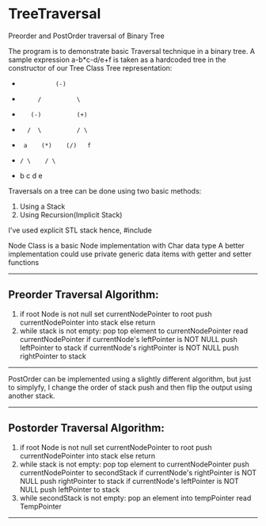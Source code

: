 # TreeTraversal
Preorder and PostOrder traversal of Binary Tree

The program is to demonstrate basic Traversal technique in a binary tree.
A sample expression a-b*c-d/e+f is taken as a hardcoded tree in the constructor of our Tree Class
Tree representation:
*               (-)
*          /          \
*        (-)          (+)
*       /  \          / \
*      a    (*)    (/)   f
*     / \    / \
*    b   c  d   e

Traversals on a tree can be done using two basic methods:
1. Using a Stack
2. Using Recursion(Implicit Stack)

I've used explicit STL stack hence,
#include<stack>

Node Class is a basic Node implementation with Char data type
A better implementation could use private generic data items with getter and setter functions

------------------------------------------------------------------------
Preorder Traversal Algorithm:
-----------------------------

1. if root Node is not null
				set currentNodePointer to root
				push currentNodePointer into stack
		else return
2. while stack is not empty:
				pop top element to currentNodePointer
				read currentNodePointer
				if currentNode's leftPointer is NOT NULL
						push leftPointer to stack
				if currentNode's rightPointer is NOT NULL
						push rightPointer to stack

--------------------------------------------------------------------------

PostOrder can be implemented using a slightly different algorithm, but just to simplyfy, I change the order of stack push and then flip the output using another stack.

----------------------------------------------
Postorder Traversal Algorithm:
------------------------------

1. if root Node is not null
				set currentNodePointer to root
				push currentNodePointer into stack
		else return
2. while stack is not empty:
				pop top element to currentNodePointer
				push currentNodePointer to secondStack
				if currentNode's rightPointer is NOT NULL
						push rightPointer to stack
				if currentNode's leftPointer is NOT NULL
						push leftPointer to stack
3. while secondStack is not empty:
				pop an element into tempPointer
				read TempPointer
				
---------------------------------------------------------
